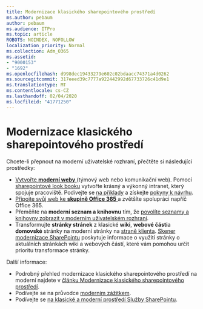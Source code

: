 ```yaml
---
title: Modernizace klasického sharepointového prostředí
ms.author: pebaum
author: pebaum
ms.audience: ITPro
ms.topic: article
ROBOTS: NOINDEX, NOFOLLOW
localization_priority: Normal
ms.collection: Adm_O365
ms.assetid:
- "9000153"
- "1692"
ms.openlocfilehash: d998dec19433279e602c02bdaacc74371a4d0262
ms.sourcegitcommit: 317eeed39c7777a922442992d67733726c41d9e1
ms.translationtype: MT
ms.contentlocale: cs-CZ
ms.lasthandoff: 02/04/2020
ms.locfileid: "41771250"
---
```

# <a name="modernize-your-classic-sharepoint-experience"></a>Modernizace klasického sharepointového prostředí

Chcete-li přepnout na moderní uživatelské rozhraní, přečtěte si následující prostředky:

- [Vytvořte **moderní weby** ](https://support.office.com/article/create-a-team-site-in-sharepoint-ef10c1e7-15f3-42a3-98aa-b5972711777d) (týmový web nebo komunikační web). Pomocí [sharepointové look booku](https://lookbook.microsoft.com/assets/SharePoint_lookbook_2019.pdf) vytvořte krásný a výkonný intranet, který spojuje pracoviště. Podívejte se [na příklady](https://lookbook.microsoft.com/) a získejte [pokyny k návrhu](https://spdesign.azurewebsites.net/).
- [Připojte svůj web ke **skupině Office 365** ](https://docs.microsoft.com/sharepoint/dev/transform/modernize-connect-to-office365-group) a zvětšíte spolupráci napříč Office 365.
- Přeměňte na **moderní seznam a knihovnu** tím, že [povolíte seznamy a knihovny zobrazit v moderním uživatelském rozhraní](https://docs.microsoft.com/sharepoint/dev/transform/modernize-userinterface-lists-and-libraries).
- Transformujte **stránky stránek** z klasické **wiki**, **webové části**a **domovské** stránky na moderní stránky na [straně klienta](https://docs.microsoft.com/sharepoint/dev/transform/modernize-userinterface-site-pages). [Skener modernizace SharePointu](https://docs.microsoft.com/sharepoint/dev/transform/modernize-scanner) poskytuje informace o využití stránky o aktuálních stránkách wiki a webových částí, které vám pomohou určit prioritu transformace stránky.

Další informace:

- Podrobný přehled modernizace klasického sharepointového prostředí na moderní najdete v [článku Modernizace klasického sharepointového prostředí](https://docs.microsoft.com/sharepoint/dev/transform/modernize-classic-sites).
- Podívejte se na průvodce [moderním zážitkem](https://docs.microsoft.com/sharepoint/guide-to-sharepoint-modern-experience).
- Podívejte se [na klasické a moderní prostředí Služby SharePointu](https://support.office.com/article/sharepoint-classic-and-modern-experiences-5725c103-505d-4a6e-9350-300d3ec7d73f).
